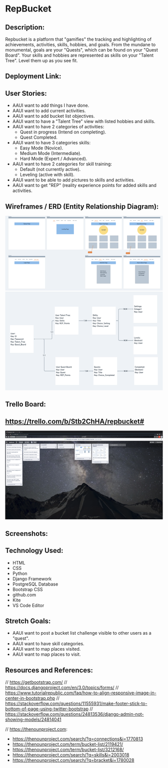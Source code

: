 # RepBucket

## Description:

Repbucket is a platform that "gamifies" the tracking and highlighting of achievements, activities, skills, hobbies, and goals. From the mundane to monumental, goals are your "Quests", which can be found on your "Quest Board". Your skills and hobbies are represented as skills on your "Talent Tree". Level them up as you see fit.

## Deployment Link: 

## User Stories:
- AAUI want to add things I have done.
- AAUI want to add current activities.
- AAUI want to  add bucket list objectives.
- AAUI want to have a "Talent Tree" view with listed hobbies and skills.
- AAUI want to have 2 categories of activities:
  - Quest in progress (Intend on completing).
  - Quest Completed.
- AAUI want to have 3 categories skills:
  - Easy Mode (Novice).
  - Medium Mode (Intermediate).
  - Hard Mode (Expert / Advanced).
- AAUI want to have 2 categories for skill training:
  - Default (not currently active).
  - Leveling (active with skill).
- AAUI want to be able to add pictures to skills and activities.
- AAUI want to get "REP" (reality experience points for added skills and activities.

## Wireframes / ERD (Entity Relationship Diagram):
![WIREFRAME](img/wireframe.png)
![ERD](img/erd.png)

## Trello Board:
## https://trello.com/b/Stb2ChHA/repbucket#
![Trello](img/trello.png)

## Screenshots:

## Technology Used:
- HTML
- CSS
- Python
- Django Framework
- PostgreSQL Database
- Bootstrap CSS
- github.com
- Kite
- VS Code Editor

## Stretch Goals:
- AAUI want to post a bucket list challenge visible to other users as a "quest".
- AAUI want to have skill categories.
- AAUI want to map places visited.
- AAUI want to map places to visit.

## Resources and References: 
// https://getbootstrap.com/
// https://docs.djangoproject.com/en/3.0/topics/forms/
// https://www.tutorialrepublic.com/faq/how-to-align-responsive-image-in-center-in-bootstrap.php
// https://stackoverflow.com/questions/11555931/make-footer-stick-to-bottom-of-page-using-twitter-bootstrap
// https://stackoverflow.com/questions/24813536/django-admin-not-showing-models/24814041

// https://thenounproject.com:
- https://thenounproject.com/search/?q=connections&i=1770813
- https://thenounproject.com/term/bucket-list/2119421/
- https://thenounproject.com/term/bucket-list/3212168/
- https://thenounproject.com/search/?q=skills&i=2003018
- https://thenounproject.com/search/?q=bracket&i=1780028
